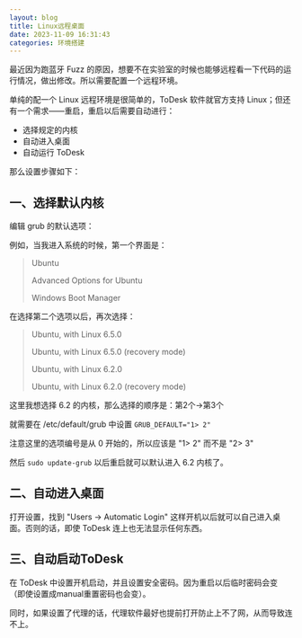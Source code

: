 ```yaml
---
layout: blog
title: Linux远程桌面
date: 2023-11-09 16:31:43
categories: 环境搭建
---
```


最近因为跑蓝牙 Fuzz 的原因，想要不在实验室的时候也能够远程看一下代码的运行情况，做出修改。所以需要配置一个远程环境。

单纯的配一个 Linux 远程环境是很简单的，ToDesk 软件就官方支持 Linux；但还有一个需求——重启，重启以后需要自动进行：

- 选择规定的内核
- 自动进入桌面
- 自动运行 ToDesk

那么设置步骤如下：

## 一、选择默认内核

编辑 grub 的默认选项：

例如，当我进入系统的时候，第一个界面是：

> Ubuntu
>
> Advanced Options for Ubuntu
>
> Windows Boot Manager

在选择第二个选项以后，再次选择：

> Ubuntu, with Linux 6.5.0
>
> Ubuntu, with Linux 6.5.0 (recovery mode)
>
> Ubuntu, with Linux 6.2.0
>
> Ubuntu, with Linux 6.2.0 (recovery mode)

这里我想选择 6.2 的内核，那么选择的顺序是：第2个->第3个

就需要在 /etc/default/grub 中设置 `GRUB_DEFAULT="1> 2"`

注意这里的选项编号是从 0 开始的，所以应该是 "1> 2" 而不是 "2> 3"

然后 `sudo update-grub` 以后重启就可以默认进入 6.2 内核了。

## 二、自动进入桌面

打开设置，找到 "Users -> Automatic Login" 这样开机以后就可以自己进入桌面。否则的话，即使 ToDesk 连上也无法显示任何东西。

## 三、自动启动ToDesk

在 ToDesk 中设置开机启动，并且设置安全密码。因为重启以后临时密码会变（即使设置成manual重置密码也会变）。

同时，如果设置了代理的话，代理软件最好也提前打开防止上不了网，从而导致连不上。
